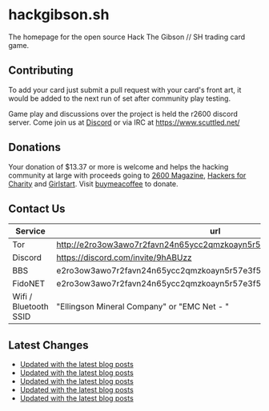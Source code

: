 # hackgibson.sh
The homepage for the open source Hack The Gibson // SH trading card game.


## Contributing

To add your card just submit a pull request with your card's front art, it would be added to the next run of set after community play testing.

Game play and discussions over the project is held the r2600 discord server. Come join us at [Discord](https://discord.com/invite/9hABUzz) or via IRC at https://www.scuttled.net/


## Donations

Your donation of $13.37 or more is welcome and helps the hacking community at large with proceeds going to [2600 Magazine](https://2600.com/), [Hackers for Charity](https://hackersforcharity.org) and [Girlstart](https://girlstart.org).  Visit [buymeacoffee](https://www.buymeacoffee.com/hackgibson.sh) to donate.


## Contact Us

Service | url
-|-
Tor | http://e2ro3ow3awo7r2favn24n65ycc2qmzkoayn5r57e3f56nvjwdcgg32ad.onion
Discord | https://discord.com/invite/9hABUzz
BBS | e2ro3ow3awo7r2favn24n65ycc2qmzkoayn5r57e3f56nvjwdcgg32ad.onion:23
FidoNET | e2ro3ow3awo7r2favn24n65ycc2qmzkoayn5r57e3f56nvjwdcgg32ad.onion:24554
Wifi / Bluetooth SSID | "Ellingson Mineral Company" or "EMC Net - <fidonet address>"

## Latest Changes
<!-- BLOG-POST-LIST:START -->
- [Updated with the latest blog posts](https://github.com/DFW2600/hackgibson.sh/commit/4fec0c009778c2b22426dfc8cc0777bc1ea05455)
- [Updated with the latest blog posts](https://github.com/DFW2600/hackgibson.sh/commit/f783b226df2491e0cdf366a2b55fd8b1e4368b4d)
- [Updated with the latest blog posts](https://github.com/DFW2600/hackgibson.sh/commit/0e19d4ecc000ed346643eaa110efba50b0399aed)
- [Updated with the latest blog posts](https://github.com/DFW2600/hackgibson.sh/commit/790262ff16a541979ff5c925c370a29092c80f0c)
- [Updated with the latest blog posts](https://github.com/DFW2600/hackgibson.sh/commit/c6ccc8c63a8a60bc04d60e83d855845b921173b5)
<!-- BLOG-POST-LIST:END -->
